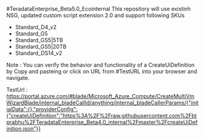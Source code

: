 #TeradataEnterprise_Beta5.0_Ecointernal
This repository will use existinh NSG, updated custom script extension 2.0 and support following SKUs

<ul>
	<li>Standard_D4_v2</li>
	<li>Standard_G5</li>
	<li>Standard_GS5|5TB</li>
	<li>Standard_GS5|20TB</li>
	<li>Standard_DS14_v2</li>
</ul> 
Note : You can verify the behavior and functionality of a CreateUiDefinition by Copy and pasteing or click on URL from #TestURL into your browser and navigate.

TestUrl :  https://portal.azure.com/#blade/Microsoft_Azure_Compute/CreateMultiVmWizardBlade/internal_bladeCallId/anything/internal_bladeCallerParams/{"initialData":{},"providerConfig":{"createUiDefinition":"https%3A%2F%2Fraw.githubusercontent.com%2Fbtprabhu%2FTeradataEnterprise_Beta4.0_internal%2Fmaster%2FcreateUiDefinition.json"}}